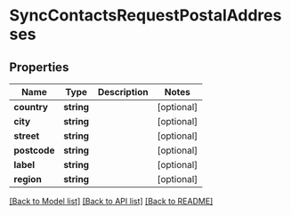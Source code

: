 # SyncContactsRequestPostalAddresses

## Properties
Name | Type | Description | Notes
------------ | ------------- | ------------- | -------------
**country** | **string** |  | [optional] 
**city** | **string** |  | [optional] 
**street** | **string** |  | [optional] 
**postcode** | **string** |  | [optional] 
**label** | **string** |  | [optional] 
**region** | **string** |  | [optional] 

[[Back to Model list]](../README.md#documentation-for-models) [[Back to API list]](../README.md#documentation-for-api-endpoints) [[Back to README]](../README.md)


